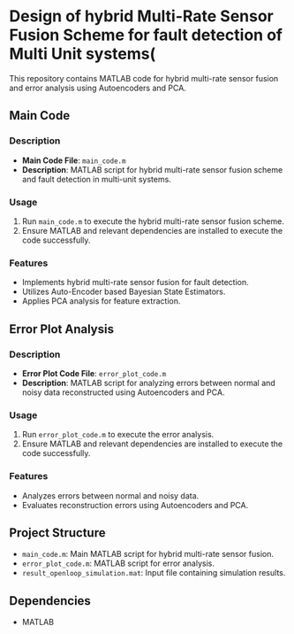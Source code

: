 # Design of hybrid Multi-Rate Sensor Fusion Scheme for fault detection of Multi Unit systems(

This repository contains MATLAB code for hybrid multi-rate sensor fusion and error analysis using Autoencoders and PCA.

## Main Code

### Description

- **Main Code File**: `main_code.m`
- **Description**: MATLAB script for hybrid multi-rate sensor fusion scheme and fault detection in multi-unit systems.

### Usage

1. Run `main_code.m` to execute the hybrid multi-rate sensor fusion scheme.
2. Ensure MATLAB and relevant dependencies are installed to execute the code successfully.

### Features

- Implements hybrid multi-rate sensor fusion for fault detection.
- Utilizes Auto-Encoder based Bayesian State Estimators.
- Applies PCA analysis for feature extraction.

## Error Plot Analysis

### Description

- **Error Plot Code File**: `error_plot_code.m`
- **Description**: MATLAB script for analyzing errors between normal and noisy data reconstructed using Autoencoders and PCA.

### Usage

1. Run `error_plot_code.m` to execute the error analysis.
2. Ensure MATLAB and relevant dependencies are installed to execute the code successfully.

### Features

- Analyzes errors between normal and noisy data.
- Evaluates reconstruction errors using Autoencoders and PCA.

## Project Structure

- `main_code.m`: Main MATLAB script for hybrid multi-rate sensor fusion.
- `error_plot_code.m`: MATLAB script for error analysis.
- `result_openloop_simulation.mat`: Input file containing simulation results.

## Dependencies

- MATLAB
